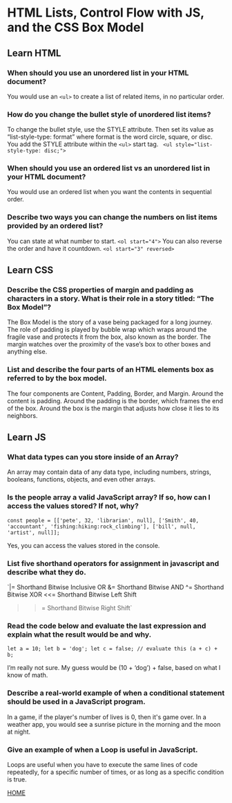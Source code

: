 # HTML Lists, Control Flow with JS, and the CSS Box Model


## Learn HTML

### When should you use an unordered list in your HTML document?
You would use an `<ul>` to create a list of related items, in no particular order.

### How do you change the bullet style of unordered list items?
To change the bullet style, use the STYLE attribute. Then set its value as “list-style-type: format” where format is the word circle, square, or disc. You add the STYLE attribute within the `<ul>` start tag. ` <ul style="list-style-type: disc;">`

### When should you use an ordered list vs an unordered list in your HTML document?
You would use an ordered list when you want the contents in sequential order.

### Describe two ways you can change the numbers on list items provided by an ordered list?
You can state at what number to start.  `<ol start="4">`  You can also reverse the order and have it countdown. `<ol start="3" reversed>`


## Learn CSS

### Describe the CSS properties of margin and padding as characters in a story. What is their role in a story titled: “The Box Model”?
The Box Model is the story of a vase being packaged for a long journey.  The role of padding is played by bubble wrap which wraps around the fragile vase and protects it from the box, also known as the border.  The margin watches over the proximity of the vase’s box to other boxes and anything else.  

### List and describe the four parts of an HTML elements box as referred to by the box model.
The four components are Content, Padding, Border, and Margin.  Around the content is padding.  Around the padding is the border, which frames the end of the box.  Around the box is the margin that adjusts how close it lies to its neighbors.


## Learn JS

### What data types can you store inside of an Array?
An array may contain data of any data type, including numbers, strings, booleans, functions, objects, and even other arrays.

### Is the people array a valid JavaScript array? If so, how can I access the values stored? If not, why? 
`const people = [['pete', 32, 'librarian', null], ['Smith', 40, 'accountant', 'fishing:hiking:rock_climbing'], ['bill', null, 'artist', null]];`

Yes, you can access the values stored in the console.

### List five shorthand operators for assignment in javascript and describe what they do.
`|=	Shorthand Bitwise Inclusive OR
&=	Shorthand Bitwise AND
^=	Shorthand Bitwise XOR
<<=	Shorthand Bitwise Left Shift
>>=	Shorthand Bitwise Right Shift`

### Read the code below and evaluate the last expression and explain what the result would be and why.
 `let a = 10;
 let b = 'dog';
 let c = false;
// evaluate this
(a + c) + b;`

I’m really not sure.  My guess would be (10 + ‘dog’) + false, based on what I know of math.  


### Describe a real-world example of when a conditional statement should be used in a JavaScript program.
In a game, if the player's number of lives is 0, then it's game over. In a weather app, you would see a sunrise picture in the morning and the moon at night.

### Give an example of when a Loop is useful in JavaScript.
Loops are useful when you have to execute the same lines of code repeatedly, for a specific number of times, or as long as a specific condition is true.

[HOME](https://aedeleon2023.github.io/reading-notes/)
